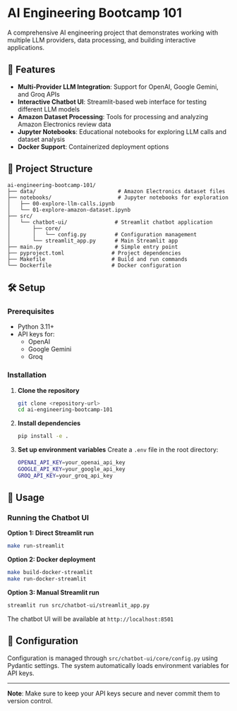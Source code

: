 # AI Engineering Bootcamp 101

A comprehensive AI engineering project that demonstrates working with multiple LLM providers, data processing, and building interactive applications.

## 🚀 Features

- **Multi-Provider LLM Integration**: Support for OpenAI, Google Gemini, and Groq APIs
- **Interactive Chatbot UI**: Streamlit-based web interface for testing different LLM models
- **Amazon Dataset Processing**: Tools for processing and analyzing Amazon Electronics review data
- **Jupyter Notebooks**: Educational notebooks for exploring LLM calls and dataset analysis
- **Docker Support**: Containerized deployment options

## 📁 Project Structure

```
ai-engineering-bootcamp-101/
├── data/                          # Amazon Electronics dataset files
├── notebooks/                     # Jupyter notebooks for exploration
│   ├── 00-explore-llm-calls.ipynb
│   └── 01-explore-amazon-dataset.ipynb
├── src/
│   └── chatbot-ui/               # Streamlit chatbot application
│       ├── core/
│       │   └── config.py         # Configuration management
│       └── streamlit_app.py      # Main Streamlit app
├── main.py                       # Simple entry point
├── pyproject.toml               # Project dependencies
├── Makefile                     # Build and run commands
└── Dockerfile                   # Docker configuration
```

## 🛠️ Setup

### Prerequisites

- Python 3.11+
- API keys for:
  - OpenAI
  - Google Gemini
  - Groq

### Installation

1. **Clone the repository**
   ```bash
   git clone <repository-url>
   cd ai-engineering-bootcamp-101
   ```

2. **Install dependencies**
   ```bash
   pip install -e .
   ```

3. **Set up environment variables**
   Create a `.env` file in the root directory:
   ```bash
   OPENAI_API_KEY=your_openai_api_key
   GOOGLE_API_KEY=your_google_api_key
   GROQ_API_KEY=your_groq_api_key
   ```

## 🚀 Usage

### Running the Chatbot UI

**Option 1: Direct Streamlit run**
```bash
make run-streamlit
```

**Option 2: Docker deployment**
```bash
make build-docker-streamlit
make run-docker-streamlit
```

**Option 3: Manual Streamlit run**
```bash
streamlit run src/chatbot-ui/streamlit_app.py
```

The chatbot UI will be available at `http://localhost:8501`


## 🔧 Configuration

Configuration is managed through `src/chatbot-ui/core/config.py` using Pydantic settings. The system automatically loads environment variables for API keys.


---

**Note**: Make sure to keep your API keys secure and never commit them to version control.

